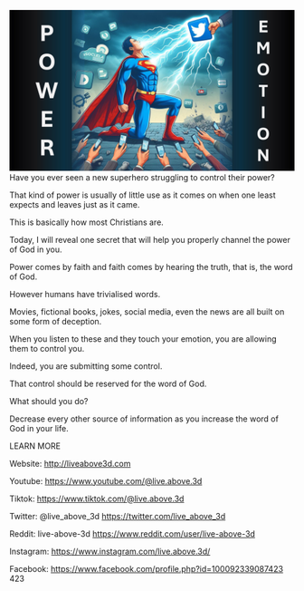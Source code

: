 ![Video cover image](./cover.jpg)
Have you ever seen a new superhero struggling to control their power?

That kind of power is usually of little use as it comes on when one least expects and leaves just as it came.

This is basically how most Christians are.

Today, I will reveal one secret that will help you properly channel the power of God in you.

Power comes by faith and faith comes by hearing the truth, that is, the word of God.

However humans have trivialised words.

Movies, fictional books, jokes, social media, even the news are all built on some form of deception.

When you listen to these and they touch your emotion, you are allowing them to control you.

Indeed, you are submitting some control.

That control should be reserved for the word of God.

What should you do?

Decrease every other source of information as you increase the word of God in your life.

LEARN MORE

Website: http://liveabove3d.com

Youtube: https://www.youtube.com/@live.above.3d

Tiktok: https://www.tiktok.com/@live.above.3d

Twitter: @live_above_3d https://twitter.com/live_above_3d

Reddit: live-above-3d https://www.reddit.com/user/live-above-3d

Instagram: https://www.instagram.com/live.above.3d/

Facebook: https://www.facebook.com/profile.php?id=100092339087423
423
